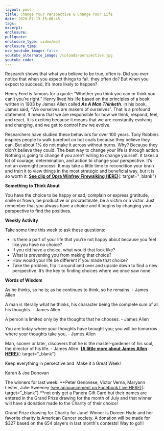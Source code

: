 ```yaml
---
layout: post
title: Change Your Perspective & Change Your Life
date: 2020-07-13 15:06:45
tags:
excerpt:
enclosure:
pullquote:
enclosure_type: video/mp4
enclosure_time:
use_youtube_image: false
youtube_alternate_image: /uploads/perspective.jpg
youtube_code:
---
```


Research shows that what you believe to be true, often is. Did you ever notice that when you expect things to fail, they often do? But when you expect to succeed, it’s more likely to happen?

Henry Ford is famous for a quote: “Whether you think you can or think you can’t you’re right.” Henry lived his life based on the principles of a book written in 1903 by James Allen called&nbsp;***As A Man Thinketh***. In his book, James said, “We ourselves are makers of ourselves”. That is a profound statement. It means that we are responsible for how we think, respond, feel, and react. It is exciting because it means that we are constantly evolving and changing, and we get to control how we evolve.

Researchers have studied these behaviors for over 100 years. Tony Robbins inspires people to walk barefoot on hot coals because they believe they can. But about 1% do not make it across without burns. Why? Because they didn’t believe they could. The best way to change your life is through action. Nothing is going to change if you aren’t willing to change yourself. It takes a lot of courage, determination, and action to change your perspective. It’s not an overnight process. It may take a little time to recondition your brain and train it to view things in the most strategic and beneficial way, but it is so worth it.&nbsp;[**See clip of Opra Winfrey Firewalking HERE\!**](https://t.e2ma.net/click/mrb3pc/6imx8m/ux1l1h){: target="_blank"}

**Something to Think About**

You have the choice to be happy or sad, complain or express gratitude, smile or frown, be productive or procrastinate, be a victim or a victor. Just remember that you always have a choice and it begins by changing your perspective to find the positives.

**Weekly Activity**

Take some time this week to ask these questions:

* Is there a part of your life that you’re not happy about because you feel like you have no choice?
* If you did have a choice, what would that look like?
* What is preventing you from making that choice?
* How would your life be different if you made that choice?
* Take the problem, flip it around and over and upside down to find a new perspective. It’s the key to finding choices where we once saw none.

**Words of Wisdom**

As he thinks, so he is; as he continues to think, so he remains. - James Allen

A man is literally what he thinks, his character being the complete sum of all his thoughts. - James Allen

A person is limited only by the thoughts that he chooses. - James Allen

You are today where your thoughts have brought you; you will be tomorrow where your thoughts take you, - James Allen

Man, sooner or later, discovers that he is the master-gardener of his soul, the director of his life. - James Allen &nbsp;[**(A little more about James Allen HERE)**](https://t.e2ma.net/click/mrb3pc/6imx8m/aq2l1h){: target="_blank"}

Keep everything in persective and&nbsp; Make it a Great Week\!

Karen & Joe Donovan

The winners for last week:&nbsp;**Peter Genovese, Victor Verna, Maryann Lester, Julie Sweeney&nbsp;[(see announcement on Facebook Live HERE)](https://t.e2ma.net/click/mrb3pc/6imx8m/qi3l1h){: target="_blank"}&nbsp;**not only get a Panera Gift Card but their names are entered in the Grand Prize drawing for the month of July and that winner will have a donation made to the Charity of their choice\!&nbsp;

Grand Prize drawing for Charity for June\! Winner is Doreen Hyde and her favorite charity is American Cancer society. A donation will be made for $327 based on the 654 players in last month's contests\! Way to go\!\!\!&nbsp;